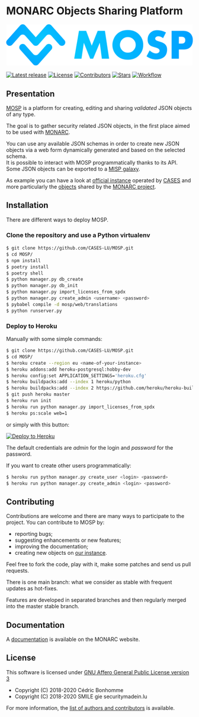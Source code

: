 # MONARC Objects Sharing Platform

[![MOSP logo](https://github.com/CASES-LU/MOSP/blob/master/mosp/static/img/logo-large.png)](https://github.com/CASES-LU/MOSP)

[![Latest release](https://img.shields.io/github/release/CASES-LU/MOSP.svg?style=flat-square)](https://github.com/CASES-LU/MOSP/releases/latest)
[![License](https://img.shields.io/github/license/CASES-LU/MOSP.svg?style=flat-square)](https://www.gnu.org/licenses/agpl-3.0.html)
[![Contributors](https://img.shields.io/github/contributors/CASES-LU/MOSP.svg?style=flat-square)](https://github.com/CASES-LU/MOSP/graphs/contributors)
[![Stars](https://img.shields.io/github/stars/CASES-LU/MOSP.svg?style=flat-square)](https://github.com/CASES-LU/MOSP/stargazers)
[![Workflow](https://github.com/CASES-LU/MOSP/workflows/Python%20application/badge.svg?style=flat-square)](https://github.com/CASES-LU/MOSP/actions?query=workflow%3A%22Python+application%22)


## Presentation

[MOSP](https://github.com/CASES-LU/MOSP) is a platform for creating, editing
and sharing *validated* JSON objects of any type.

The goal is to gather security related JSON objects, in the first place aimed
to be used with [MONARC](https://github.com/monarc-project/MonarcAppFO).

You can use any available JSON schemas in order to create new JSON objects via a
web form dynamically generated and based on the selected schema.  
It is possible to interact with MOSP programmatically thanks to its API.  
Some JSON objects can be exported to a
[MISP galaxy](https://github.com/MISP/misp-galaxy).

As example you can have a look at [official instance](https://objects.monarc.lu)
operated by [CASES](https://github.com/CASES-LU) and more particularly the
[objects](https://objects.monarc.lu/organization/MONARC) shared by the
[MONARC project](https://github.com/monarc-project).


## Installation

There are different ways to deploy MOSP.


### Clone the repository and use a Python virtualenv

```bash
$ git clone https://github.com/CASES-LU/MOSP.git
$ cd MOSP/
$ npm install
$ poetry install
$ poetry shell
$ python manager.py db_create
$ python manager.py db_init
$ python manager.py import_licenses_from_spdx
$ python manager.py create_admin <username> <password>
$ pybabel compile -d mosp/web/translations
$ python runserver.py
```


### Deploy to Heroku

Manually with some simple commands:

```bash
$ git clone https://github.com/CASES-LU/MOSP.git
$ cd MOSP/
$ heroku create --region eu <name-of-your-instance>
$ heroku addons:add heroku-postgresql:hobby-dev
$ heroku config:set APPLICATION_SETTINGS='heroku.cfg'
$ heroku buildpacks:add --index 1 heroku/python
$ heroku buildpacks:add --index 2 https://github.com/heroku/heroku-buildpack-nodejs
$ git push heroku master
$ heroku run init
$ heroku run python manager.py import_licenses_from_spdx
$ heroku ps:scale web=1
```

or simply with this button:

[![Deploy to Heroku](https://www.herokucdn.com/deploy/button.png)](https://heroku.com/deploy?template=https://github.com/CASES-LU/MOSP)

The default credentials are *admin* for the login and *password* for the
password.

If you want to create other users programmatically:

```bash
$ heroku run python manager.py create_user <login> <password>
$ heroku run python manager.py create_admin <login> <password>
```

## Contributing

Contributions are welcome and there are many ways to participate to the
project. You can contribute to MOSP by:

- reporting bugs;
- suggesting enhancements or new features;
- improving the documentation;
- creating new objects on [our instance](https://objects.monarc.lu).

Feel free to fork the code, play with it, make some patches and send us
pull requests.

There is one main branch: what we consider as stable with frequent updates as
hot-fixes.

Features are developed in separated branches and then regularly merged into the
master stable branch.


## Documentation

A [documentation](https://www.monarc.lu/documentation/MOSP-documentation)
is available on the MONARC website.


## License

This software is licensed under
[GNU Affero General Public License version 3](https://www.gnu.org/licenses/agpl-3.0.html)


* Copyright (C) 2018-2020 Cédric Bonhomme
* Copyright (C) 2018-2020 SMILE gie securitymadein.lu

For more information, the [list of authors and contributors](AUTHORS.md) is
available.
